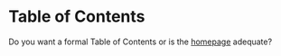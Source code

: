 # Table of Contents

Do you want a formal Table of Contents or is the [homepage](/renaissance) adequate?

